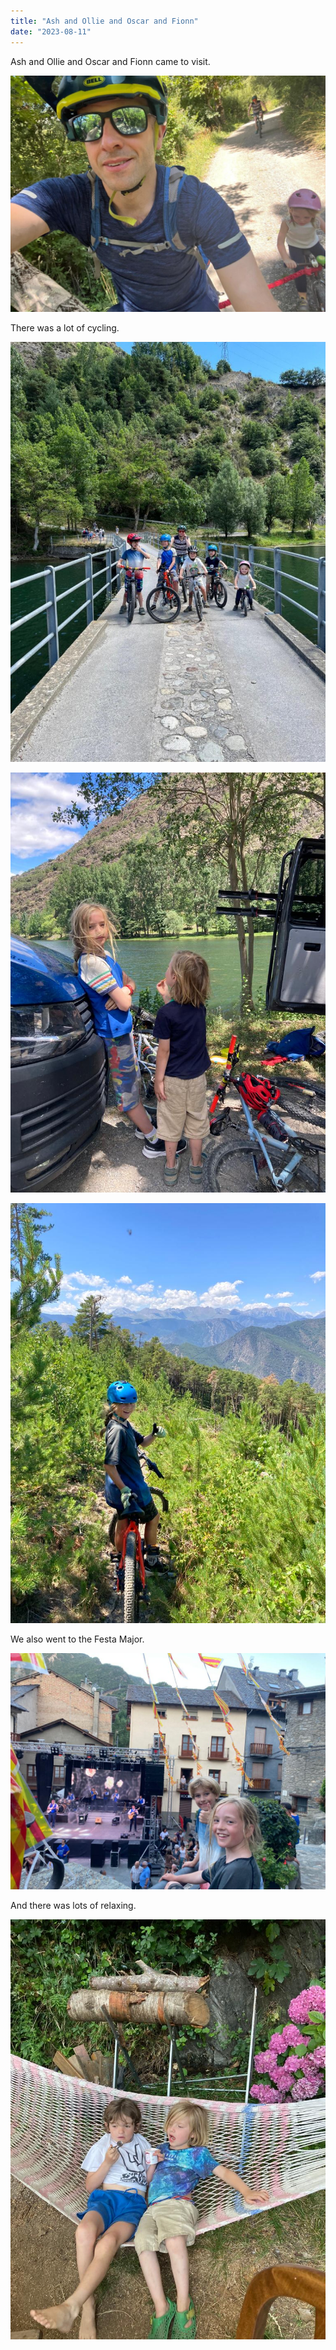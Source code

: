 ```yaml
---
title: "Ash and Ollie and Oscar and Fionn"
date: "2023-08-11"
---
```


Ash and Ollie and Oscar and Fionn came to visit.

![](images/IMG-20230725-WA0001-1024x768.jpg)

There was a lot of cycling.

![](images/IMG-20230725-WA0003-768x1024.jpg)

![](images/IMG-20230725-WA0004.jpg)

![](images/IMG-20230727-WA0000.jpg)

We also went to the Festa Major.

![](images/IMG-20230727-WA0003.jpg)

And there was lots of relaxing.

![](images/IMG-20230727-WA0004.jpg)

